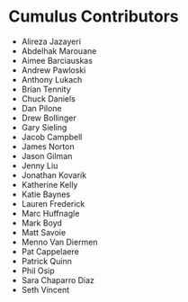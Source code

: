# Cumulus Contributors

* Alireza Jazayeri
* Abdelhak Marouane
* Aimee Barciauskas
* Andrew Pawloski
* Anthony Lukach
* Brian Tennity
* Chuck Daniels
* Dan Pilone
* Drew Bollinger
* Gary Sieling
* Jacob Campbell
* James Norton
* Jason Gilman
* Jenny Liu
* Jonathan Kovarik
* Katherine Kelly
* Katie Baynes
* Lauren Frederick
* Marc Huffnagle
* Mark Boyd
* Matt Savoie
* Menno Van Diermen
* Pat Cappelaere
* Patrick Quinn
* Phil Osip
* Sara Chaparro Diaz
* Seth Vincent
